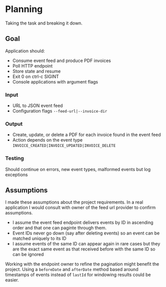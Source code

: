 # Planning
Taking the task and breaking it down.

## Goal
Application should:
- Consume event feed and produce PDF invoices
- Poll HTTP endpoint
- Store state and resume
- Exit 0 on ctrl-c SIGINT
- Console applications with argument flags

### Input
- URL to JSON event feed 
- Configuration flags `--feed-url|--invoice-dir`

### Output
- Create, update, or delete a PDF for each invoice found in the event feed
- Action depends on the event type `INVOICE_CREATED|INVOICE_UPDATED|INVOICE_DELETE`

### Testing
Should continue on errors, new event types, malformed events but log exceptions

## Assumptions
I made these assumptions about the project requirements. In a real application I would consult with owner of the feed url provider to confirm assumptions.

- I assume the event feed endpoint delivers events by ID in ascending order and that one can paginte through them.
- Event IDs never go down (say after deleting events) so an event can be matched uniquely to its ID 
- I assume events of the same ID can appear again in rare cases but they are the exact same event as that received before with the same ID so can be ignored

Working with the endpoint owner to refine the pagination might benefit the project. 
Using a `beforeDate` and `afterDate` method based around timestamps of events instead of `lastId` for windowing results could be easier.
